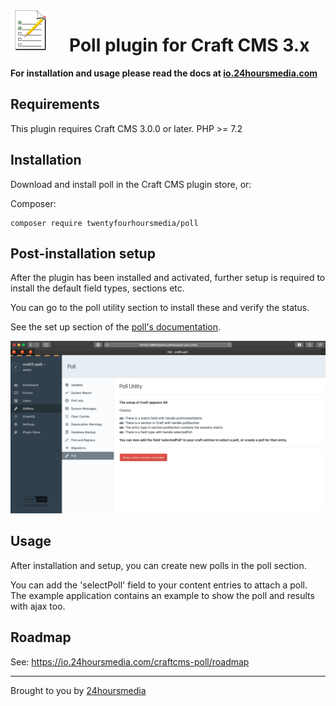 <img src="resources/img/plugin-logo.png" width="64" height="64" align="left" style="margin-right: 30px">

# Poll plugin for Craft CMS 3.x

**For installation and usage please read the docs at [io.24hoursmedia.com](https://io.24hoursmedia.com/craftcms-poll)**


## Requirements

This plugin requires Craft CMS 3.0.0 or later.
PHP >= 7.2

## Installation

Download and install poll in the Craft CMS plugin store, or:

Composer:

    composer require twentyfourhoursmedia/poll


## Post-installation setup

After the plugin has been installed and activated, further setup is required to install the default field types,
sections etc.

You can go to the poll utility section to install these and verify the status.

See the set up section of the [poll's documentation](https://io.24hoursmedia.com/craftcms-poll/setup).

![Poll Utility](doc/assets/pollutility.png)


## Usage

After installation and setup, you can create new polls in the poll section.

You can add the 'selectPoll' field to your content entries to attach a poll.
The example application contains an example to show the poll and results with ajax too.


## Roadmap

See: https://io.24hoursmedia.com/craftcms-poll/roadmap

---

Brought to you by [24hoursmedia](https://www.24hoursmedia.com)
